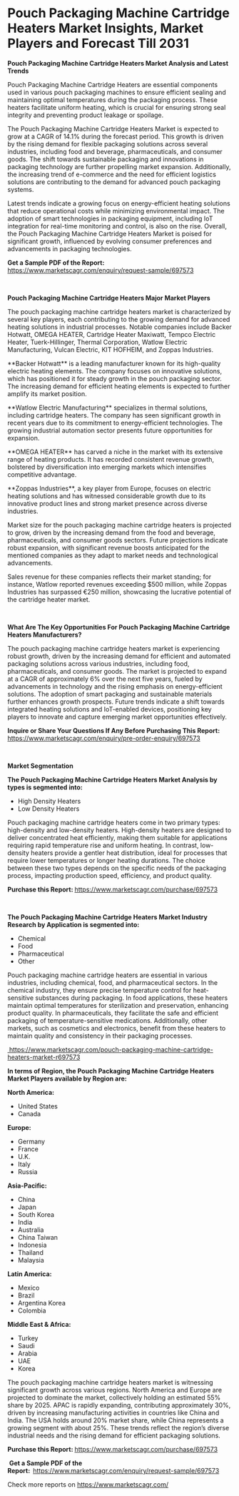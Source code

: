 <p><h1>Pouch Packaging Machine Cartridge Heaters Market Insights, Market Players and Forecast Till 2031</h1></p><p><strong>Pouch Packaging Machine Cartridge Heaters Market Analysis and Latest Trends</strong></p>
<p><p>Pouch Packaging Machine Cartridge Heaters are essential components used in various pouch packaging machines to ensure efficient sealing and maintaining optimal temperatures during the packaging process. These heaters facilitate uniform heating, which is crucial for ensuring strong seal integrity and preventing product leakage or spoilage.</p><p>The Pouch Packaging Machine Cartridge Heaters Market is expected to grow at a CAGR of 14.1% during the forecast period. This growth is driven by the rising demand for flexible packaging solutions across several industries, including food and beverage, pharmaceuticals, and consumer goods. The shift towards sustainable packaging and innovations in packaging technology are further propelling market expansion. Additionally, the increasing trend of e-commerce and the need for efficient logistics solutions are contributing to the demand for advanced pouch packaging systems.</p><p>Latest trends indicate a growing focus on energy-efficient heating solutions that reduce operational costs while minimizing environmental impact. The adoption of smart technologies in packaging equipment, including IoT integration for real-time monitoring and control, is also on the rise. Overall, the Pouch Packaging Machine Cartridge Heaters Market is poised for significant growth, influenced by evolving consumer preferences and advancements in packaging technologies.</p></p>
<p><strong>Get a Sample PDF of the Report:&nbsp;</strong> <a href="https://www.marketscagr.com/enquiry/request-sample/697573?utm_campaign=2014&utm_medium=2&utm_source=Github&utm_content=ia&utm_term=27122024&utm_id=pouch-packaging-machine-cartridge-heaters">https://www.marketscagr.com/enquiry/request-sample/697573</a></p>
<p>&nbsp;</p>
<p><strong>Pouch Packaging Machine Cartridge Heaters Major Market Players</strong></p>
<p><p>The pouch packaging machine cartridge heaters market is characterized by several key players, each contributing to the growing demand for advanced heating solutions in industrial processes. Notable companies include Backer Hotwatt, OMEGA HEATER, Cartridge Heater Maxiwatt, Tempco Electric Heater, Tuerk-Hillinger, Thermal Corporation, Watlow Electric Manufacturing, Vulcan Electric, KIT HOFHEIM, and Zoppas Industries.</p><p>**Backer Hotwatt** is a leading manufacturer known for its high-quality electric heating elements. The company focuses on innovative solutions, which has positioned it for steady growth in the pouch packaging sector. The increasing demand for efficient heating elements is expected to further amplify its market position.</p><p>**Watlow Electric Manufacturing** specializes in thermal solutions, including cartridge heaters. The company has seen significant growth in recent years due to its commitment to energy-efficient technologies. The growing industrial automation sector presents future opportunities for expansion.</p><p>**OMEGA HEATER** has carved a niche in the market with its extensive range of heating products. It has recorded consistent revenue growth, bolstered by diversification into emerging markets which intensifies competitive advantage.</p><p>**Zoppas Industries**, a key player from Europe, focuses on electric heating solutions and has witnessed considerable growth due to its innovative product lines and strong market presence across diverse industries.</p><p>Market size for the pouch packaging machine cartridge heaters is projected to grow, driven by the increasing demand from the food and beverage, pharmaceuticals, and consumer goods sectors. Future projections indicate robust expansion, with significant revenue boosts anticipated for the mentioned companies as they adapt to market needs and technological advancements.</p><p>Sales revenue for these companies reflects their market standing; for instance, Watlow reported revenues exceeding $500 million, while Zoppas Industries has surpassed €250 million, showcasing the lucrative potential of the cartridge heater market.</p></p>
<p>&nbsp;</p>
<p><strong>What Are The Key Opportunities For Pouch Packaging Machine Cartridge Heaters Manufacturers?</strong></p>
<p><p>The pouch packaging machine cartridge heaters market is experiencing robust growth, driven by the increasing demand for efficient and automated packaging solutions across various industries, including food, pharmaceuticals, and consumer goods. The market is projected to expand at a CAGR of approximately 6% over the next five years, fueled by advancements in technology and the rising emphasis on energy-efficient solutions. The adoption of smart packaging and sustainable materials further enhances growth prospects. Future trends indicate a shift towards integrated heating solutions and IoT-enabled devices, positioning key players to innovate and capture emerging market opportunities effectively.</p></p>
<p><strong>Inquire or Share Your Questions If Any Before Purchasing This Report:</strong> <a href="https://www.marketscagr.com/enquiry/pre-order-enquiry/697573?utm_campaign=2014&utm_medium=2&utm_source=Github&utm_content=ia&utm_term=27122024&utm_id=pouch-packaging-machine-cartridge-heaters">https://www.marketscagr.com/enquiry/pre-order-enquiry/697573</a></p>
<p>&nbsp;</p>
<p><strong>Market Segmentation</strong></p>
<p><strong>The Pouch Packaging Machine Cartridge Heaters Market Analysis by types is segmented into:</strong></p>
<p><ul><li>High Density Heaters</li><li>Low Density Heaters</li></ul></p>
<p><p>Pouch packaging machine cartridge heaters come in two primary types: high-density and low-density heaters. High-density heaters are designed to deliver concentrated heat efficiently, making them suitable for applications requiring rapid temperature rise and uniform heating. In contrast, low-density heaters provide a gentler heat distribution, ideal for processes that require lower temperatures or longer heating durations. The choice between these two types depends on the specific needs of the packaging process, impacting production speed, efficiency, and product quality.</p></p>
<p><strong>Purchase this Report:&nbsp;</strong><a href="https://www.marketscagr.com/purchase/697573?utm_campaign=2014&utm_medium=2&utm_source=Github&utm_content=ia&utm_term=27122024&utm_id=pouch-packaging-machine-cartridge-heaters">https://www.marketscagr.com/purchase/697573</a></p>
<p>&nbsp;</p>
<p><strong>The Pouch Packaging Machine Cartridge Heaters Market Industry Research by Application is segmented into:</strong></p>
<p><ul><li>Chemical</li><li>Food</li><li>Pharmaceutical</li><li>Other</li></ul></p>
<p><p>Pouch packaging machine cartridge heaters are essential in various industries, including chemical, food, and pharmaceutical sectors. In the chemical industry, they ensure precise temperature control for heat-sensitive substances during packaging. In food applications, these heaters maintain optimal temperatures for sterilization and preservation, enhancing product quality. In pharmaceuticals, they facilitate the safe and efficient packaging of temperature-sensitive medications. Additionally, other markets, such as cosmetics and electronics, benefit from these heaters to maintain quality and consistency in their packaging processes.</p></p>
<p><a href="https://www.marketscagr.com/pouch-packaging-machine-cartridge-heaters-market-r697573?utm_campaign=2014&utm_medium=2&utm_source=Github&utm_content=ia&utm_term=27122024&utm_id=pouch-packaging-machine-cartridge-heaters">&nbsp;https://www.marketscagr.com/pouch-packaging-machine-cartridge-heaters-market-r697573</a></p>
<p><strong>In terms of Region, the Pouch Packaging Machine Cartridge Heaters Market Players available by Region are:</strong></p>
<p>
    <p> <strong> North America: </strong>
        <ul>
            <li>United States</li>
            <li>Canada</li>
        </ul>
        </p> 
    <p> <strong> Europe: </strong>
        <ul>
            <li>Germany</li>
            <li>France</li>
            <li>U.K.</li>
            <li>Italy</li>
            <li>Russia</li>
        </ul>
        </p> 
    <p> <strong> Asia-Pacific: </strong>
        <ul>
            <li>China</li>
            <li>Japan</li>
            <li>South Korea</li>
            <li>India</li>
            <li>Australia</li>
            <li>China Taiwan</li>
            <li>Indonesia</li>
            <li>Thailand</li>
            <li>Malaysia</li>
        </ul>
        </p> 
    <p> <strong> Latin America: </strong>
        <ul>
            <li>Mexico</li>
            <li>Brazil</li>
            <li>Argentina Korea</li>
            <li>Colombia</li>
        </ul>
        </p> 
    <p> <strong> Middle East & Africa: </strong>
        <ul>
            <li>Turkey</li>
            <li>Saudi</li>
            <li>Arabia</li>
            <li>UAE</li>
            <li>Korea</li>
        </ul>
    </p>
    </p>
<p><p>The pouch packaging machine cartridge heaters market is witnessing significant growth across various regions. North America and Europe are projected to dominate the market, collectively holding an estimated 55% share by 2025. APAC is rapidly expanding, contributing approximately 30%, driven by increasing manufacturing activities in countries like China and India. The USA holds around 20% market share, while China represents a growing segment with about 25%. These trends reflect the region’s diverse industrial needs and the rising demand for efficient packaging solutions.</p></p>
<p><strong>Purchase this Report: </strong><a href="https://www.marketscagr.com/purchase/697573?utm_campaign=2014&utm_medium=2&utm_source=Github&utm_content=ia&utm_term=27122024&utm_id=pouch-packaging-machine-cartridge-heaters">https://www.marketscagr.com/purchase/697573</a></p>
<p>&nbsp;<strong>Get a Sample PDF of the Report:&nbsp;&nbsp;</strong><a href="https://www.marketscagr.com/enquiry/request-sample/697573?utm_campaign=2014&utm_medium=2&utm_source=Github&utm_content=ia&utm_term=27122024&utm_id=pouch-packaging-machine-cartridge-heaters">https://www.marketscagr.com/enquiry/request-sample/697573</a></p>
<p><strong></strong></p>
<p>Check more reports on <a href="https://www.marketscagr.com/?utm_campaign=2014&utm_medium=2&utm_source=Github&utm_content=ia&utm_term=27122024&utm_id=pouch-packaging-machine-cartridge-heaters">https://www.marketscagr.com/</a></p>